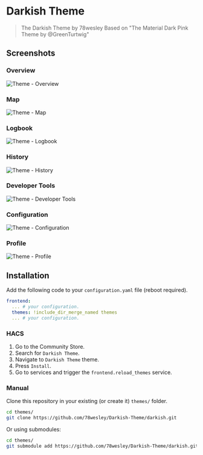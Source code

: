# Darkish Theme


> The Darkish Theme by 78wesley
> Based on "The Material Dark Pink Theme by @GreenTurtwig"

## Screenshots

### Overview

![Theme - Overview](https://github.com/78wesley/Darkish-Theme/master/docs/theme-overview.png)

### Map

![Theme - Map](https://github.com/78wesley/Darkish-Theme/master/docs/theme-map.png)

### Logbook

![Theme - Logbook](https://github.com/78wesley/Darkish-Theme/master/docs/theme-logbook.png)

### History

![Theme - History](https://github.com/78wesley/Darkish-Theme/master/docs/theme-history.png)

### Developer Tools

![Theme - Developer Tools](https://github.com/78wesley/Darkish-Theme/master/docs/theme-developer-tools.png)

### Configuration

![Theme - Configuration](https://github.com/78wesley/Darkish-Theme/master/docs/theme-configuration.png)

### Profile

![Theme - Profile](https://github.com/78wesley/Darkish-Theme/master/docs/theme-profile.png)

## Installation

Add the following code to your `configuration.yaml` file (reboot required).

```yaml
frontend:
  ... # your configuration.
  themes: !include_dir_merge_named themes
  ... # your configuration.
```

### HACS

1. Go to the Community Store.
2. Search for `Darkish Theme`.
3. Navigate to `Darkish Theme` theme.
4. Press `Install`.
6. Go to services and trigger the `frontend.reload_themes` service.

### Manual

Clone this repository in your existing (or create it) `themes/` folder.

```bash
cd themes/
git clone https://github.com/78wesley/Darkish-Theme/darkish.git
```

Or using submodules:

```bash
cd themes/
git submodule add https://github.com/78wesley/Darkish-Theme/darkish.git
```
